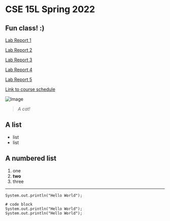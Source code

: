 # CSE 15L Spring 2022
## Fun class! :)

[Lab Report 1](https://Rena2025.github.io/cse15l-lab-reports/lab-report-1-week-2.html)

[Lab Report 2](https://Rena2025.github.io/cse15l-lab-reports/lab-report-2-week-4.html)

[Lab Report 3](https://Rena2025.github.io/cse15l-lab-reports/lab-report-3-week-6.html)

[Lab Report 4](https://Rena2025.github.io/cse15l-lab-reports/lab-report-4-week-8.html)

[Lab Report 5](https://Rena2025.github.io/cse15l-lab-reports/lab-report-5-week-10.html)

[Link to course schedule](https://sites.google.com/eng.ucsd.edu/cse-15l-spring-2022/schedule?authuser=0)

![Image](https://wallup.net/wp-content/uploads/2016/03/12/303903-nature-cat.jpg)

> *A cat!*

## A list
* list
* list

## A numbered list
1. one
2. **two**
3. three


---

`System.out.println("Hello World");`

```
# code block
System.out.println("Hello World");
System.out.println("Hello World");
```



